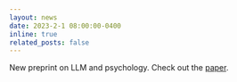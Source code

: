 ```yaml
---
layout: news
date: 2023-2-1 08:00:00-0400
inline: true
related_posts: false
---
```


New preprint on LLM and psychology. Check out the [paper](https://arxiv.org/abs/2302.09582).
